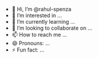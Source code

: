 - 👋 Hi, I’m @rahul-spenza
- 👀 I’m interested in ...
- 🌱 I’m currently learning ...
- 💞️ I’m looking to collaborate on ...
- 📫 How to reach me ...
- 😄 Pronouns: ...
- ⚡ Fun fact: ...

<!---
rahul-spenza/rahul-spenza is a ✨ special ✨ repository because its `README.md` (this file) appears on your GitHub profile.
You can click the Preview link to take a look at your changes.
--->
